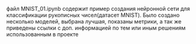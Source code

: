 файл MNIST_01.ipynb содержит пример создания нейронной сети для классификации рукописных чисел(датасет MNIST). Было создано несколько моделей, выбрана лучшая, показаны метрики, а так же приведены ссылки с доп. информацией по тем или иным решениям использованным в проекте
